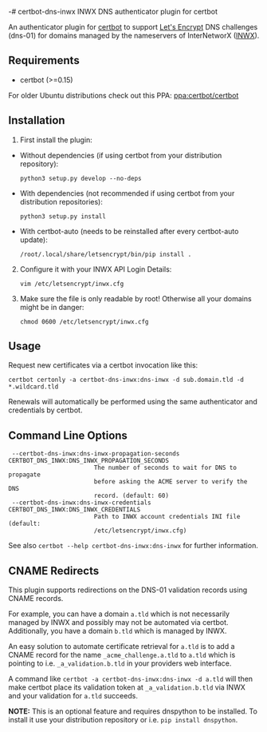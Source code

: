 -# certbot-dns-inwx
INWX DNS authenticator plugin for certbot

An authenticator plugin for [certbot](https://certbot.eff.org/) to support [Let's Encrypt](https://letsencrypt.org/) DNS challenges (dns-01) for domains managed by the nameservers of InterNetworX ([INWX](https://www.inwx.com)).

## Requirements
* certbot (>=0.15)

For older Ubuntu distributions check out this PPA: [ppa:certbot/certbot](https://launchpad.net/~certbot/+archive/ubuntu/certbot)

## Installation
1. First install the plugin:
 * Without dependencies (if using certbot from your distribution repository):
   ```
   python3 setup.py develop --no-deps
   ```
 * With dependencies (not recommended if using certbot from your distribution repositories):
   ```
   python3 setup.py install
   ```
 * With certbot-auto (needs to be reinstalled after every certbot-auto update):
   ```
   /root/.local/share/letsencrypt/bin/pip install .
   ```

2. Configure it with your INWX API Login Details:
   ```
   vim /etc/letsencrypt/inwx.cfg
   ```

3. Make sure the file is only readable by root! Otherwise all your domains might be in danger:
   ```
   chmod 0600 /etc/letsencrypt/inwx.cfg
   ```

## Usage
Request new certificates via a certbot invocation like this:

    certbot certonly -a certbot-dns-inwx:dns-inwx -d sub.domain.tld -d *.wildcard.tld

Renewals will automatically be performed using the same authenticator and credentials by certbot.

## Command Line Options
```
 --certbot-dns-inwx:dns-inwx-propagation-seconds CERTBOT_DNS_INWX:DNS_INWX_PROPAGATION_SECONDS
                        The number of seconds to wait for DNS to propagate
                        before asking the ACME server to verify the DNS
                        record. (default: 60)
 --certbot-dns-inwx:dns-inwx-credentials CERTBOT_DNS_INWX:DNS_INWX_CREDENTIALS
                        Path to INWX account credentials INI file (default:
                        /etc/letsencrypt/inwx.cfg)

```

See also `certbot --help certbot-dns-inwx:dns-inwx` for further information.

## CNAME Redirects
This plugin supports redirections on the DNS-01 validation records using CNAME records.

For example, you can have a domain `a.tld` which is not necessarily managed by INWX and possibly may not be automated via certbot. Additionally, you have a domain `b.tld` which is managed by INWX.

An easy solution to automate certificate retrieval for `a.tld` is to add a CNAME record for the name `_acme_challenge.a.tld` to `a.tld` which is pointing to i.e. `_a_validation.b.tld` in your providers web interface.

A command like `certbot -a certbot-dns-inwx:dns-inwx -d a.tld` will then make certbot place its validation token at `_a_validation.b.tld` via INWX and your validation for `a.tld` succeeds.

**NOTE:** This is an optional feature and requires dnspython to be installed. To install it use your distribution repository or i.e. `pip install dnspython`.
